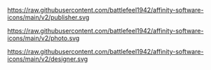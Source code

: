 https://raw.githubusercontent.com/battlefeel1942/affinity-software-icons/main/v2/publisher.svg

https://raw.githubusercontent.com/battlefeel1942/affinity-software-icons/main/v2/photo.svg

https://raw.githubusercontent.com/battlefeel1942/affinity-software-icons/main/v2/designer.svg

